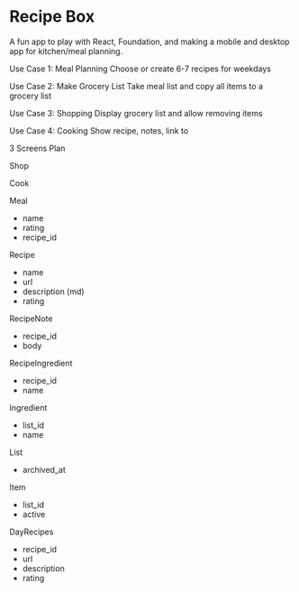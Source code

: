 # Recipe Box

A fun app to play with React, Foundation, and making a mobile and desktop app
for kitchen/meal planning.


Use Case 1: Meal Planning
Choose or create 6-7 recipes for weekdays

Use Case 2: Make Grocery List
Take meal list and copy all items to a grocery list

Use Case 3: Shopping
Display grocery list and allow removing items

Use Case 4: Cooking
Show recipe, notes, link to 


3 Screens
Plan

Shop

Cook



Meal
- name
- rating
- recipe_id

Recipe
- name
- url
- description (md)
- rating

RecipeNote
- recipe_id
- body

RecipeIngredient
- recipe_id
- name

Ingredient
- list_id
- name


List
- archived_at

Item
- list_id
- active


DayRecipes
- recipe_id
- url
- description
- rating
